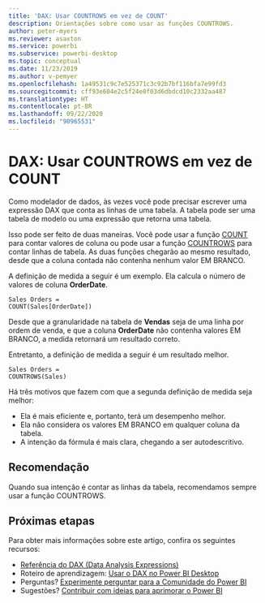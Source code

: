 ```yaml
---
title: 'DAX: Usar COUNTROWS em vez de COUNT'
description: Orientações sobre como usar as funções COUNTROWS.
author: peter-myers
ms.reviewer: asaxton
ms.service: powerbi
ms.subservice: powerbi-desktop
ms.topic: conceptual
ms.date: 11/23/2019
ms.author: v-pemyer
ms.openlocfilehash: 1a49531c9c7e525371c3c92b7bf116bfa7e99fd3
ms.sourcegitcommit: cff93e604e2c5f24e0f03d6dbdcd10c2332aa487
ms.translationtype: HT
ms.contentlocale: pt-BR
ms.lasthandoff: 09/22/2020
ms.locfileid: "90965531"
---
```

# <a name="dax-use-countrows-instead-of-count"></a>DAX: Usar COUNTROWS em vez de COUNT

Como modelador de dados, às vezes você pode precisar escrever uma expressão DAX que conta as linhas de uma tabela. A tabela pode ser uma tabela de modelo ou uma expressão que retorna uma tabela.

Isso pode ser feito de duas maneiras. Você pode usar a função [COUNT](/dax/count-function-dax) para contar valores de coluna ou pode usar a função [COUNTROWS](/dax/countrows-function-dax) para contar linhas de tabela. As duas funções chegarão ao mesmo resultado, desde que a coluna contada não contenha nenhum valor EM BRANCO.

A definição de medida a seguir é um exemplo. Ela calcula o número de valores de coluna **OrderDate**.

```dax
Sales Orders =
COUNT(Sales[OrderDate])
```

Desde que a granularidade na tabela de **Vendas** seja de uma linha por ordem de venda, e que a coluna **OrderDate** não contenha valores EM BRANCO, a medida retornará um resultado correto.

Entretanto, a definição de medida a seguir é um resultado melhor.

```dax
Sales Orders =
COUNTROWS(Sales)
```

Há três motivos que fazem com que a segunda definição de medida seja melhor:

- Ela é mais eficiente e, portanto, terá um desempenho melhor.
- Ela não considera os valores EM BRANCO em qualquer coluna da tabela.
- A intenção da fórmula é mais clara, chegando a ser autodescritivo.

## <a name="recommendation"></a>Recomendação

Quando sua intenção é contar as linhas da tabela, recomendamos sempre usar a função COUNTROWS.

## <a name="next-steps"></a>Próximas etapas

Para obter mais informações sobre este artigo, confira os seguintes recursos:

- [Referência do DAX (Data Analysis Expressions)](/dax/)
- Roteiro de aprendizagem: [Usar o DAX no Power BI Desktop](/learn/paths/dax-power-bi/)
- Perguntas? [Experimente perguntar para a Comunidade do Power BI](https://community.powerbi.com/)
- Sugestões? [Contribuir com ideias para aprimorar o Power BI](https://ideas.powerbi.com)